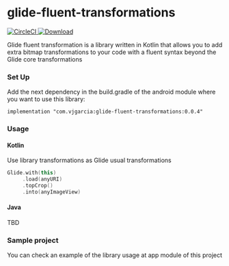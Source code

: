 # glide-fluent-transformations
[![CircleCI](https://circleci.com/gh/vjgarciag96/glide-fluent-transformations/tree/master.svg?style=svg&circle-token=19812333132e2142f6c5623f97ef7f219b31f998)](https://circleci.com/gh/vjgarciag96/glide-fluent-transformations/tree/master)[ ![Download](https://api.bintray.com/packages/vjgarciag96/glide-fluent-transformations/com.vjgarcia.glidefluenttransformations/images/download.svg?version=0.4-beta) ](https://bintray.com/vjgarciag96/glide-fluent-transformations/com.vjgarcia.glidefluenttransformations/0.4-beta/link)

Glide fluent transformation is a library written in Kotlin that allows you to add extra bitmap transformations to your code with a fluent syntax beyond the Glide core transformations

### Set Up
Add the next dependency in the build.gradle of the android module where you want to use this library:

`implementation "com.vjgarcia:glide-fluent-transformations:0.0.4"`

### Usage
#### Kotlin 
Use library transformations as Glide usual transformations

```kotlin
Glide.with(this)
     .load(anyURI)
     .topCrop()
     .into(anyImageView)
```

#### Java 
TBD

### Sample project
You can check an example of the library usage at app module of this project
